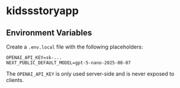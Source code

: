 # kidssstoryapp

## Environment Variables

Create a `.env.local` file with the following placeholders:

```
OPENAI_API_KEY=sk-...
NEXT_PUBLIC_DEFAULT_MODEL=gpt-5-nano-2025-08-07
```

The `OPENAI_API_KEY` is only used server-side and is never exposed to clients.

